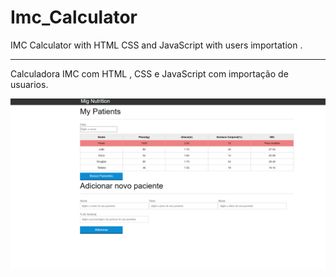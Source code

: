 # Imc_Calculator

  IMC Calculator with HTML CSS and JavaScript with users importation . 

_________________________________________________

 Calculadora IMC  com HTML , CSS e JavaScript com importação de usuarios.


![](presentationgif.gif)
